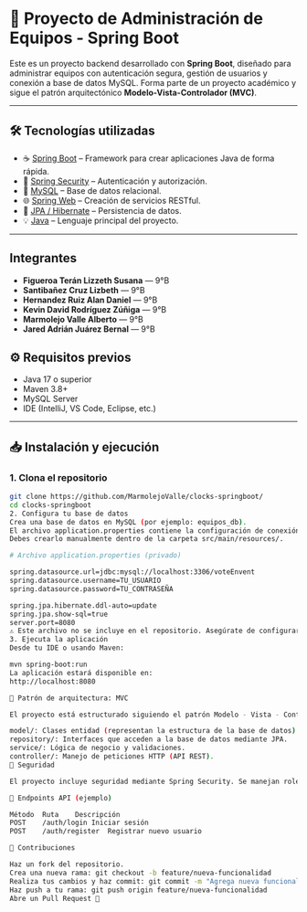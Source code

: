 # 🔐 Proyecto de Administración de Equipos - Spring Boot

Este es un proyecto backend desarrollado con **Spring Boot**, diseñado para administrar equipos con autenticación segura, gestión de usuarios y conexión a base de datos MySQL. Forma parte de un proyecto académico y sigue el patrón arquitectónico **Modelo-Vista-Controlador (MVC)**.

---

## 🛠️ Tecnologías utilizadas

- ☕ [Spring Boot](https://spring.io/projects/spring-boot) – Framework para crear aplicaciones Java de forma rápida.
- 🔐 [Spring Security](https://spring.io/projects/spring-security) – Autenticación y autorización.
- 🐬 [MySQL](https://www.mysql.com/) – Base de datos relacional.
- 🌐 [Spring Web](https://spring.io/guides/gs/rest-service/) – Creación de servicios RESTful.
- 🧠 [JPA / Hibernate](https://spring.io/projects/spring-data-jpa) – Persistencia de datos.
- 💡 [Java](https://www.java.com/) – Lenguaje principal del proyecto.

---
## Integrantes

- **Figueroa Terán Lizzeth Susana** — 9°B  
- **Santibañez Cruz Lizbeth** — 9°B  
- **Hernandez Ruiz Alan Daniel** — 9°B  
- **Kevin David Rodríguez Zúñiga** — 9°B
- **Marmolejo Valle Alberto** — 9°B
- **Jared Adrián Juárez Bernal** — 9°B
## ⚙️ Requisitos previos

- Java 17 o superior
- Maven 3.8+
- MySQL Server
- IDE (IntelliJ, VS Code, Eclipse, etc.)

---

## 📥 Instalación y ejecución

### 1. Clona el repositorio

```bash
git clone https://github.com/MarmolejoValle/clocks-springboot/
cd clocks-springboot
2. Configura tu base de datos
Crea una base de datos en MySQL (por ejemplo: equipos_db).
El archivo application.properties contiene la configuración de conexión y no se incluye en el repositorio por razones de seguridad.
Debes crearlo manualmente dentro de la carpeta src/main/resources/.

# Archivo application.properties (privado)

spring.datasource.url=jdbc:mysql://localhost:3306/voteEnvent
spring.datasource.username=TU_USUARIO
spring.datasource.password=TU_CONTRASEÑA

spring.jpa.hibernate.ddl-auto=update
spring.jpa.show-sql=true
server.port=8080
⚠️ Este archivo no se incluye en el repositorio. Asegúrate de configurarlo correctamente.
3. Ejecuta la aplicación
Desde tu IDE o usando Maven:

mvn spring-boot:run
La aplicación estará disponible en:
http://localhost:8080

🧩 Patrón de arquitectura: MVC

El proyecto está estructurado siguiendo el patrón Modelo - Vista - Controlador (MVC):

model/: Clases entidad (representan la estructura de la base de datos).
repository/: Interfaces que acceden a la base de datos mediante JPA.
service/: Lógica de negocio y validaciones.
controller/: Manejo de peticiones HTTP (API REST).
🔐 Seguridad

El proyecto incluye seguridad mediante Spring Security. Se manejan roles y autenticación para restringir el acceso a ciertas rutas según el tipo de usuario (por ejemplo, administrador).

🔗 Endpoints API (ejemplo)

Método	Ruta	Descripción
POST	/auth/login	Iniciar sesión
POST	/auth/register	Registrar nuevo usuario

🤝 Contribuciones

Haz un fork del repositorio.
Crea una nueva rama: git checkout -b feature/nueva-funcionalidad
Realiza tus cambios y haz commit: git commit -m "Agrega nueva funcionalidad"
Haz push a tu rama: git push origin feature/nueva-funcionalidad
Abre un Pull Request 🚀
